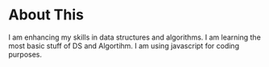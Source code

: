 # About This

I am enhancing my skills in data structures and algorithms. I am learning the most basic stuff of DS and Algortihm. I am using javascript 
for coding purposes.
